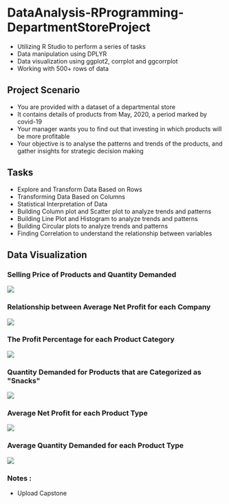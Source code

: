 # DataAnalysis-RProgramming-DepartmentStoreProject
* Utilizing R Studio to perform a series of tasks
* Data manipulation using DPLYR
* Data visualization using ggplot2, corrplot and ggcorrplot
* Working with 500+ rows of data

## Project Scenario
* You are provided with a dataset of a departmental store
* It contains details of products from May, 2020, a period marked by covid-19
* Your manager wants you to find out that investing in which products will be more profitable
* Your objective is to analyse the patterns and trends of the products, and gather insights for 
  strategic decision making

## Tasks
* Explore and Transform Data Based on Rows
* Transforming Data Based on Columns
* Statistical Interpretation of Data
* Building Column plot and Scatter plot to analyze trends and patterns
* Building Line Plot and Histogram to analyze trends and patterns
* Building Circular plots to analyze trends and patterns
* Finding Correlation to understand the relationship between variables

## Data Visualization
### Selling Price of Products and Quantity Demanded 
![](https://github.com/Nwiradiradja/DepartmentStoreProject/blob/main/DataVisualization/Price_Demand.png?raw=true)

### Relationship between Average Net Profit for each Company
![](https://github.com/Nwiradiradja/DepartmentStoreProject/blob/main/DataVisualization/Average_Net_Profit-Company.png?raw=true)

### The Profit Percentage for each Product Category
![](https://github.com/Nwiradiradja/DepartmentStoreProject/blob/main/DataVisualization/Profit_Percent-Product_Category.png?raw=true)

### Quantity Demanded for Products that are Categorized as "Snacks"
![](https://github.com/Nwiradiradja/DepartmentStoreProject/blob/main/DataVisualization/Quantity_Demanded-Product_Category-SNACKS.png?raw=true)

### Average Net Profit for each Product Type
![](https://github.com/Nwiradiradja/DepartmentStoreProject/blob/main/DataVisualization/Average_Net_Profit-Product-Type.png?raw=true)

### Average Quantity Demanded for each Product Type
![](https://github.com/Nwiradiradja/DepartmentStoreProject/blob/main/DataVisualization/Average_Quantity-Product_Type.png?raw=true)


### Notes :
* Upload Capstone

